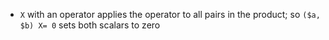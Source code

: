 - `X` with an operator applies the operator to all pairs in the product;
  so `($a, $b) X= 0` sets both scalars to zero

